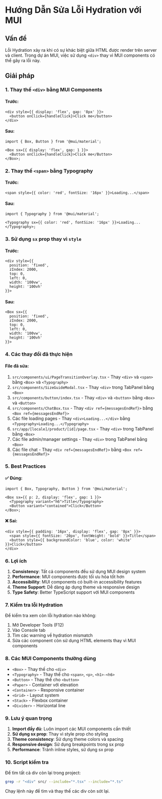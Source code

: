 # Hướng Dẫn Sửa Lỗi Hydration với MUI

## Vấn đề

Lỗi Hydration xảy ra khi có sự khác biệt giữa HTML được render trên server và client. Trong dự án MUI, việc sử dụng `<div>` thay vì MUI components có thể gây ra lỗi này.

## Giải pháp

### 1. Thay thế `<div>` bằng MUI Components

#### Trước:

```tsx
<div style={{ display: 'flex', gap: '8px' }}>
  <button onClick={handleClick}>Click me</button>
</div>
```

#### Sau:

```tsx
import { Box, Button } from '@mui/material';

<Box sx={{ display: 'flex', gap: 1 }}>
  <Button onClick={handleClick}>Click me</Button>
</Box>;
```

### 2. Thay thế `<span>` bằng Typography

#### Trước:

```tsx
<span style={{ color: 'red', fontSize: '16px' }}>Loading...</span>
```

#### Sau:

```tsx
import { Typography } from '@mui/material';

<Typography sx={{ color: 'red', fontSize: '16px' }}>Loading...</Typography>;
```

### 3. Sử dụng `sx` prop thay vì `style`

#### Trước:

```tsx
<div style={{
  position: 'fixed',
  zIndex: 2000,
  top: 0,
  left: 0,
  width: '100vw',
  height: '100vh'
}}>
```

#### Sau:

```tsx
<Box sx={{
  position: 'fixed',
  zIndex: 2000,
  top: 0,
  left: 0,
  width: '100vw',
  height: '100vh'
}}>
```

### 4. Các thay đổi đã thực hiện

#### File đã sửa:

1. `src/components/ui/PageTransitionOverlay.tsx` - Thay `<div>` và `<span>` bằng `<Box>` và `<Typography>`
2. `src/components/SizeGuideModal.tsx` - Thay `<div>` trong TabPanel bằng `<Box>`
3. `src/components/button/index.tsx` - Thay `<div>` và `<button>` bằng `<Box>` và `<Button>`
4. `src/components/ChatBox.tsx` - Thay `<div ref={messagesEndRef}>` bằng `<Box ref={messagesEndRef}>`
5. Các file loading pages - Thay `<div>Loading...</div>` bằng `<Typography>Loading...</Typography>`
6. `src/app/[locale]/product/[id]/page.tsx` - Thay `<div>` trong TabPanel bằng `<Box>`
7. Các file admin/manager settings - Thay `<div>` trong TabPanel bằng `<Box>`
8. Các file chat - Thay `<div ref={messagesEndRef}>` bằng `<Box ref={messagesEndRef}>`

### 5. Best Practices

#### ✅ Đúng:

```tsx
import { Box, Typography, Button } from '@mui/material';

<Box sx={{ p: 2, display: 'flex', gap: 1 }}>
  <Typography variant="h6">Title</Typography>
  <Button variant="contained">Click</Button>
</Box>;
```

#### ❌ Sai:

```tsx
<div style={{ padding: '16px', display: 'flex', gap: '8px' }}>
  <span style={{ fontSize: '20px', fontWeight: 'bold' }}>Title</span>
  <button style={{ backgroundColor: 'blue', color: 'white' }}>Click</button>
</div>
```

### 6. Lợi ích

1. **Consistency**: Tất cả components đều sử dụng MUI design system
2. **Performance**: MUI components được tối ưu hóa tốt hơn
3. **Accessibility**: MUI components có built-in accessibility features
4. **Theme Support**: Dễ dàng áp dụng theme và responsive design
5. **Type Safety**: Better TypeScript support với MUI components

### 7. Kiểm tra lỗi Hydration

Để kiểm tra xem còn lỗi hydration nào không:

1. Mở Developer Tools (F12)
2. Vào Console tab
3. Tìm các warning về hydration mismatch
4. Sửa các component còn sử dụng HTML elements thay vì MUI components

### 8. Các MUI Components thường dùng

- `<Box>` - Thay thế cho `<div>`
- `<Typography>` - Thay thế cho `<span>`, `<p>`, `<h1>-<h6>`
- `<Button>` - Thay thế cho `<button>`
- `<Paper>` - Container với elevation
- `<Container>` - Responsive container
- `<Grid>` - Layout system
- `<Stack>` - Flexbox container
- `<Divider>` - Horizontal line

### 9. Lưu ý quan trọng

1. **Import đầy đủ**: Luôn import các MUI components cần thiết
2. **Sử dụng sx prop**: Thay vì style prop cho styling
3. **Theme consistency**: Sử dụng theme colors và spacing
4. **Responsive design**: Sử dụng breakpoints trong sx prop
5. **Performance**: Tránh inline styles, sử dụng sx prop

### 10. Script kiểm tra

Để tìm tất cả div còn lại trong project:

```bash
grep -r "<div" src/ --include="*.tsx" --include="*.ts"
```

Chạy lệnh này để tìm và thay thế các div còn sót lại.
